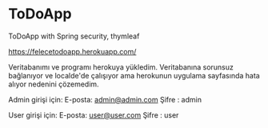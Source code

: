 # ToDoApp
ToDoApp with Spring security, thymleaf

https://felecetodoapp.herokuapp.com/

Veritabanımı ve programı herokuya yükledim. Veritabanına sorunsuz bağlanıyor ve localde'de çalışıyor ama herokunun uygulama sayfasında hata alıyor nedenini çözemedim.

Admin girişi için:
      E-posta: admin@admin.com
      Şifre  : admin
    
User girişi için:
      E-posta: user@user.com
      Şifre  : user
